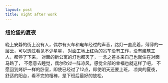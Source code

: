 ```yaml
---
layout: post
title: night after work
---
```


### 纽伦堡的夏夜

晚上安静的街上没有人，偶尔有火车和电车经过的声音，路灯一直亮着，薄薄的一层云，可以透过看见不少星星，
对面工地上红色的吊车没有工作，没有建筑工人，都停了下来，
对面的新公寓的灯也都灭了，一念之差本来自己也就住在对面马路了，
不愿意去睡觉，偶尔吹过一阵凉风，感觉全部的幸福也就这样了吧，
不愿回到烤炉一样的卧室，即使已经过了12点，即使明天还要上班，
凉爽的夏夜，舒适的阳台，看不完的相棒，是下班后最好的放松，
